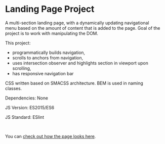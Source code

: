 # Landing Page Project

A multi-section landing page, with a dynamically updating navigational menu based on the amount of content that is added to the page. Goal of the project is to work with manipulating the DOM.

This project:

-   programmatically builds navigation,
-   scrolls to anchors from navigation,
-   uses intersection observer and highlights section in viewport upon scrolling,
-   has responsive navigation bar

CSS written based on SMACSS architecture. BEM is used in naming classes. 

Dependencies: None

JS Version: ES2015/ES6

JS Standard: ESlint

<br>

You can [check out how the page looks here](https://braslava.github.io/landing_page_project/).
